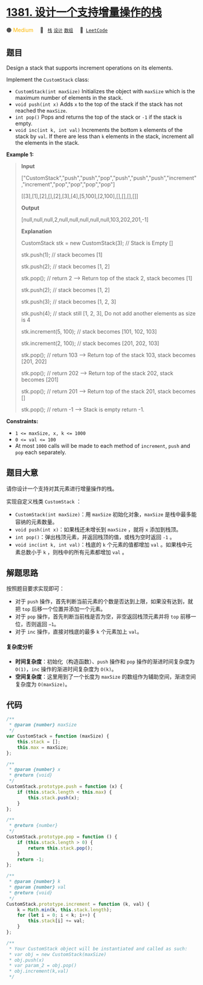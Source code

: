 # [1381. 设计一个支持增量操作的栈](https://leetcode.com/problems/design-a-stack-with-increment-operation)

🟠 <font color=#ffb800>Medium</font>&emsp; 🔖&ensp; [`栈`](/leetcode-js/outline/tag/stack.md) [`设计`](/leetcode-js/outline/tag/design.md) [`数组`](/leetcode-js/outline/tag/array.md)&emsp; 🔗&ensp;[`LeetCode`](https://leetcode.com/problems/design-a-stack-with-increment-operation)

## 题目

Design a stack that supports increment operations on its elements.

Implement the `CustomStack` class:

- `CustomStack(int maxSize)` Initializes the object with `maxSize` which is the maximum number of elements in the stack.
- `void push(int x)` Adds `x` to the top of the stack if the stack has not reached the `maxSize`.
- `int pop()` Pops and returns the top of the stack or `-1` if the stack is empty.
- `void inc(int k, int val)` Increments the bottom `k` elements of the stack by `val`. If there are less than `k` elements in the stack, increment all the elements in the stack.

**Example 1:**

> **Input**
>
> ["CustomStack","push","push","pop","push","push","push","increment","increment","pop","pop","pop","pop"]
>
> [[3],[1],[2],[],[2],[3],[4],[5,100],[2,100],[],[],[],[]]
>
> **Output**
>
> [null,null,null,2,null,null,null,null,null,103,202,201,-1]
>
> **Explanation**
>
> CustomStack stk = new CustomStack(3); // Stack is Empty []
>
> stk.push(1); // stack becomes [1]
>
> stk.push(2); // stack becomes [1, 2]
>
> stk.pop(); // return 2 --> Return top of the stack 2, stack becomes [1]
>
> stk.push(2); // stack becomes [1, 2]
>
> stk.push(3); // stack becomes [1, 2, 3]
>
> stk.push(4); // stack still [1, 2, 3], Do not add another elements as size is 4
>
> stk.increment(5, 100); // stack becomes [101, 102, 103]
>
> stk.increment(2, 100); // stack becomes [201, 202, 103]
>
> stk.pop(); // return 103 --> Return top of the stack 103, stack becomes [201, 202]
>
> stk.pop(); // return 202 --> Return top of the stack 202, stack becomes [201]
>
> stk.pop(); // return 201 --> Return top of the stack 201, stack becomes []
>
> stk.pop(); // return -1 --> Stack is empty return -1.

**Constraints:**

- `1 <= maxSize, x, k <= 1000`
- `0 <= val <= 100`
- At most `1000` calls will be made to each method of `increment`, `push` and `pop` each separately.

## 题目大意

请你设计一个支持对其元素进行增量操作的栈。

实现自定义栈类 `CustomStack` ：

- `CustomStack(int maxSize)`：用 `maxSize` 初始化对象，`maxSize` 是栈中最多能容纳的元素数量。
- `void push(int x)`：如果栈还未增长到 `maxSize` ，就将 `x` 添加到栈顶。
- `int pop()`：弹出栈顶元素，并返回栈顶的值，或栈为空时返回 `-1` 。
- `void inc(int k, int val)`：栈底的 `k` 个元素的值都增加 `val` 。如果栈中元素总数小于 `k` ，则栈中的所有元素都增加 `val` 。

## 解题思路

按照题目要求实现即可：

- 对于 `push` 操作，首先判断当前元素的个数是否达到上限，如果没有达到，就把 `top` 后移一个位置并添加一个元素。
- 对于 `pop` 操作，首先判断当前栈是否为空，非空返回栈顶元素并将 `top` 前移一位，否则返回 `−1`。
- 对于 `inc` 操作，直接对栈底的最多 `k` 个元素加上 `val`。

#### 复杂度分析

- **时间复杂度**：初始化（构造函数）、`push` 操作和 `pop` 操作的渐进时间复杂度为 `O(1)`，`inc` 操作的渐进时间复杂度为 `O(k)`。
- **空间复杂度**：这里用到了一个长度为 `maxSize` 的数组作为辅助空间，渐进空间复杂度为 `O(maxSize)`。

## 代码

```javascript
/**
 * @param {number} maxSize
 */
var CustomStack = function (maxSize) {
	this.stack = [];
	this.max = maxSize;
};

/**
 * @param {number} x
 * @return {void}
 */
CustomStack.prototype.push = function (x) {
	if (this.stack.length < this.max) {
		this.stack.push(x);
	}
};

/**
 * @return {number}
 */
CustomStack.prototype.pop = function () {
	if (this.stack.length > 0) {
		return this.stack.pop();
	}
	return -1;
};

/**
 * @param {number} k
 * @param {number} val
 * @return {void}
 */
CustomStack.prototype.increment = function (k, val) {
	k = Math.min(k, this.stack.length);
	for (let i = 0; i < k; i++) {
		this.stack[i] += val;
	}
};

/**
 * Your CustomStack object will be instantiated and called as such:
 * var obj = new CustomStack(maxSize)
 * obj.push(x)
 * var param_2 = obj.pop()
 * obj.increment(k,val)
 */
```
